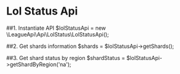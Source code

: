 # Lol Status Api
    
##1. Instantiate API
    $lolStatusApi = new \LeagueApi\Api\LolStatus\LolStatusApi();
    
##2. Get shards information
    $shards = $lolStatusApi->getShards();
    
##3. Get shard status by region
    $shardStatus = $lolStatusApi->getShardByRegion('na');